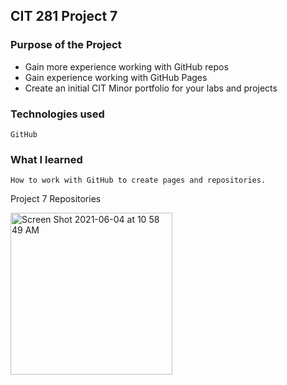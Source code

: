 ## CIT 281 Project 7

### Purpose of the Project
* Gain more experience working with GitHub repos
* Gain experience working with GitHub Pages
* Create an initial CIT Minor portfolio for your labs and projects
### Technologies used
	GitHub
### What I learned
	How to work with GitHub to create pages and repositories.


Project 7 Repositories

<img width="259" alt="Screen Shot 2021-06-04 at 10 58 49 AM" src="https://user-images.githubusercontent.com/84147507/120844212-ef0bfe80-c523-11eb-9fa6-048eb4315f03.png">
